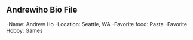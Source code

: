 ## Andrewiho Bio File

-Name: Andrew Ho
-Location: Seattle, WA
-Favorite food: Pasta
-Favorite Hobby: Games
